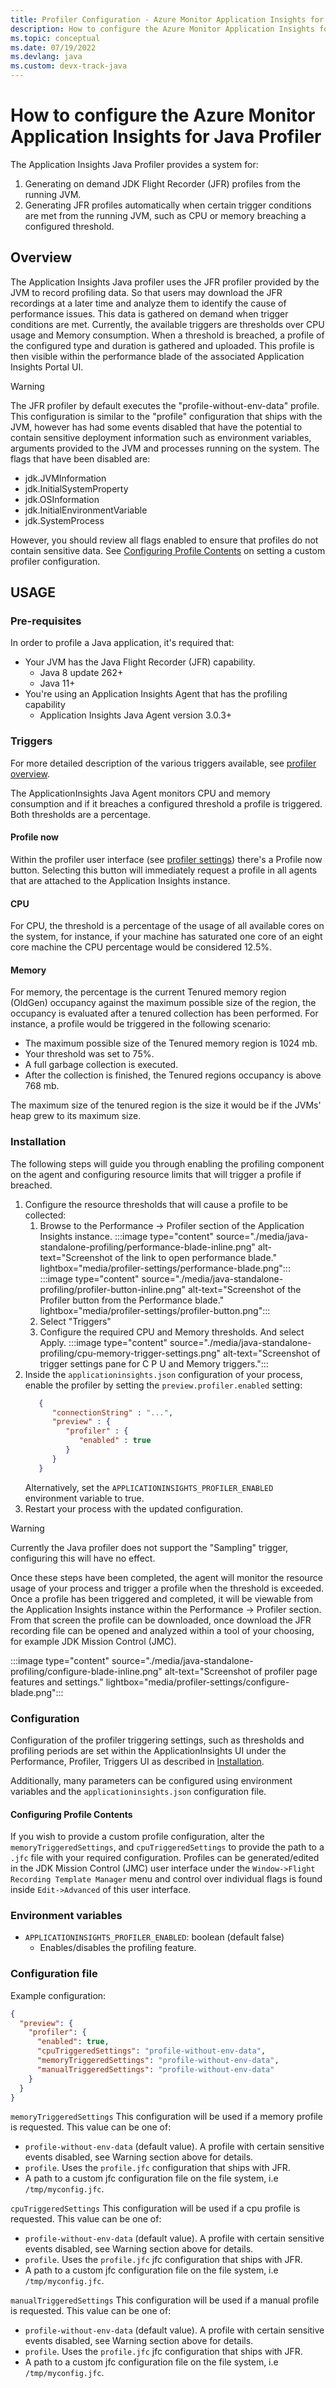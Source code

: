 ```yaml
---
title: Profiler Configuration - Azure Monitor Application Insights for Java
description: How to configure the Azure Monitor Application Insights for Java Profiler
ms.topic: conceptual
ms.date: 07/19/2022
ms.devlang: java
ms.custom: devx-track-java
---
```


# How to configure the Azure Monitor Application Insights for Java Profiler

The Application Insights Java Profiler provides a system for:

1. Generating on demand JDK Flight Recorder (JFR) profiles from the running JVM.
2. Generating JFR profiles automatically when certain trigger conditions are met from the running JVM, such as CPU or
   memory breaching a configured threshold.

## Overview

The Application Insights Java profiler uses the JFR profiler provided by the JVM to record profiling
data. So that users may download the JFR recordings at a later time and analyze them to identify
the cause of performance issues. This data is gathered on demand when trigger conditions are met.
Currently, the available triggers are thresholds over CPU usage and Memory consumption. When a
threshold is breached, a profile of the configured type and duration is gathered and uploaded. This
profile is then visible within the performance blade of the associated Application Insights Portal
UI.

> [!WARNING]
> The JFR profiler by default executes the "profile-without-env-data" profile. This configuration is
> similar to the "profile" configuration that ships with the JVM, however has had some events disabled
> that have the potential to contain sensitive deployment information such as environment variables,
> arguments provided to the JVM and processes running on the system. The flags that have been disabled
> are:
>
> - jdk.JVMInformation
> - jdk.InitialSystemProperty
> - jdk.OSInformation
> - jdk.InitialEnvironmentVariable
> - jdk.SystemProcess
>
> However, you should review all flags enabled to ensure that profiles do not contain sensitive data.
> See [Configuring Profile Contents](#configuring-profile-contents) on setting a custom profiler configuration.

## USAGE

### Pre-requisites

In order to profile a Java application, it's required that:

- Your JVM has the Java Flight Recorder (JFR) capability.
    - Java 8 update 262+
    - Java 11+
- You're using an Application Insights Agent that has the profiling capability
    - Application Insights Java Agent version 3.0.3+

### Triggers

For more detailed description of the various triggers available,
see [profiler overview](../profiler/profiler-overview.md).

The ApplicationInsights Java Agent
monitors CPU and memory consumption and if it breaches a configured threshold a profile is triggered.
Both thresholds are a percentage.

#### Profile now

Within the profiler user interface (see [profiler settings](../profiler/profiler-settings.md)) there's a Profile now button. Selecting this button will immediately request a profile in all agents that are attached to the Application Insights instance.

#### CPU

For CPU, the threshold is a percentage of the usage of all available
cores on the system, for instance, if your machine has saturated one core of an eight core machine the CPU
percentage would be considered 12.5%.

#### Memory

For memory, the percentage is the current Tenured memory region (OldGen) occupancy
against the maximum possible size of the region, the occupancy is evaluated after a tenured collection has been
performed. For instance, a profile would be triggered in the following scenario:

- The maximum possible size of the Tenured memory region is 1024 mb.
- Your threshold was set to 75%.
- A full garbage collection is executed.
- After the collection is finished, the Tenured regions occupancy is above 768 mb.

The maximum size of the tenured region is the size it would be if the JVMs' heap grew to its maximum size.

### Installation

The following steps will guide you through enabling the profiling component on the agent and
configuring resource limits that will trigger a profile if breached.


1. Configure the resource thresholds that will cause a profile to be collected:
    1. Browse to the Performance -> Profiler section of the Application Insights instance.
       :::image type="content" source="./media/java-standalone-profiling/performance-blade-inline.png" alt-text="Screenshot of the link to open performance blade." lightbox="media/profiler-settings/performance-blade.png":::
       :::image type="content" source="./media/java-standalone-profiling/profiler-button-inline.png" alt-text="Screenshot of the Profiler button from the Performance blade." lightbox="media/profiler-settings/profiler-button.png":::
    2. Select "Triggers"
    3. Configure the required CPU and Memory thresholds. And select Apply.
       :::image type="content" source="./media/java-standalone-profiling/cpu-memory-trigger-settings.png" alt-text="Screenshot of trigger settings pane for C P U and Memory triggers.":::
2. Inside the `applicationinsights.json` configuration of your process, enable the profiler by
   setting the `preview.profiler.enabled` setting:
   ```json
      {
         "connectionString" : "...",
         "preview" : {
            "profiler" : {
               "enabled" : true
            }
         }
      }
   ```
   Alternatively, set the `APPLICATIONINSIGHTS_PROFILER_ENABLED` environment variable to true.
3. Restart your process with the updated configuration.


> [!WARNING]
> Currently the Java profiler does not support the "Sampling" trigger, configuring this will have no effect.

Once these steps have been completed, the agent will monitor the resource usage of your process and
trigger a profile when the threshold is exceeded. Once a profile has been triggered and completed, it will be
viewable from the
Application Insights instance within the Performance -> Profiler section. From that screen the
profile can be downloaded, once download the JFR recording file can be opened and analyzed within a
tool of your choosing, for example JDK Mission Control (JMC).

:::image type="content" source="./media/java-standalone-profiling/configure-blade-inline.png" alt-text="Screenshot of profiler page features and settings." lightbox="media/profiler-settings/configure-blade.png":::


### Configuration

Configuration of the profiler triggering settings, such as thresholds and profiling periods are set
within the ApplicationInsights UI under the Performance, Profiler, Triggers UI as
described in [Installation](#installation).

Additionally, many parameters can be configured using environment variables and the
`applicationinsights.json` configuration file.

#### Configuring Profile Contents

If you wish to provide a custom profile configuration, alter the `memoryTriggeredSettings`,
and `cpuTriggeredSettings` to provide the path to a `.jfc` file with your required configuration.
Profiles can be generated/edited in the JDK Mission Control (JMC) user
interface under the `Window->Flight Recording Template Manager` menu and control over individual
flags is found inside `Edit->Advanced` of this user interface.

### Environment variables

- `APPLICATIONINSIGHTS_PROFILER_ENABLED`: boolean (default false)
    - Enables/disables the profiling feature.

### Configuration file

Example configuration:

```json
{
  "preview": {
    "profiler": {
      "enabled": true,
      "cpuTriggeredSettings": "profile-without-env-data",
      "memoryTriggeredSettings": "profile-without-env-data",
      "manualTriggeredSettings": "profile-without-env-data"
    }
  }
}

```

`memoryTriggeredSettings` This configuration will be used if a memory profile is
requested. This value can be one of:

- `profile-without-env-data` (default value). A profile with certain sensitive events disabled, see
  Warning section above for details.
- `profile`. Uses the `profile.jfc` configuration that ships with JFR.
- A path to a custom jfc configuration file on the file system, i.e `/tmp/myconfig.jfc`.

`cpuTriggeredSettings` This configuration will be used if a cpu profile is requested.
This value can be one of:

- `profile-without-env-data` (default value). A profile with certain sensitive events disabled, see
  Warning section above for details.
- `profile`. Uses the `profile.jfc` jfc configuration that ships with JFR.
- A path to a custom jfc configuration file on the file system, i.e `/tmp/myconfig.jfc`.

`manualTriggeredSettings` This configuration will be used if a manual profile is requested.
This value can be one of:

- `profile-without-env-data` (default value). A profile with certain sensitive events disabled, see
  Warning section above for details.
- `profile`. Uses the `profile.jfc` jfc configuration that ships with JFR.
- A path to a custom jfc configuration file on the file system, i.e `/tmp/myconfig.jfc`.
